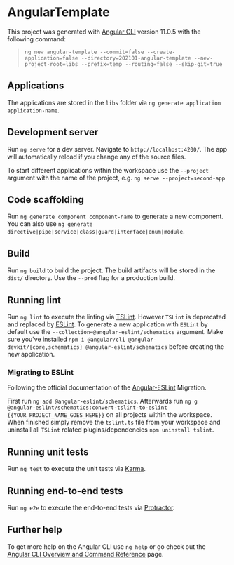 # AngularTemplate

This project was generated with [Angular CLI](https://github.com/angular/angular-cli) version 11.0.5 with the following command:

> ```ng new angular-template --commit=false --create-application=false --directory=202101-angular-template --new-project-root=libs --prefix=temp --routing=false --skip-git=true```

## Applications

The applications are stored in the `libs` folder via `ng generate application application-name`.

## Development server

Run `ng serve` for a dev server. Navigate to `http://localhost:4200/`. The app will automatically reload if you change any of the source files.

To start different applications within the workspace use the `--project` argument with the name of the project, e.g. `ng serve --project=second-app`

## Code scaffolding

Run `ng generate component component-name` to generate a new component. You can also use `ng generate directive|pipe|service|class|guard|interface|enum|module`.

## Build

Run `ng build` to build the project. The build artifacts will be stored in the `dist/` directory. Use the `--prod` flag for a production build.

## Running lint

Run `ng lint` to execute the linting via [TSLint](https://github.com/palantir/tslint). However `TSLint` is deprecated and replaced by [ESLint](https://github.com/eslint/eslint). To generate a new application with `ESLint` by default use the `--collection=@angular-eslint/schematics` argument. Make sure you've installed `npm i @angular/cli @angular-devkit/{core,schematics} @angular-eslint/schematics` before creating the new application.

### Migrating to ESLint

Following the official documentation of the [Angular-ESLint](https://github.com/angular-eslint/angular-eslint#migrating-an-angular-cli-project-from-codelyzer-and-tslint) Migration.

First run `ng add @angular-eslint/schematics`. Afterwards run `ng g @angular-eslint/schematics:convert-tslint-to-eslint {{YOUR_PROJECT_NAME_GOES_HERE}}` on all projects within the workspace. When finished simply remove the `tslint.ts` file from your workspace and uninstall all `TSLint` related plugins/dependencies `npm uninstall tslint`.

## Running unit tests

Run `ng test` to execute the unit tests via [Karma](https://karma-runner.github.io).

## Running end-to-end tests

Run `ng e2e` to execute the end-to-end tests via [Protractor](http://www.protractortest.org/).

## Further help

To get more help on the Angular CLI use `ng help` or go check out the [Angular CLI Overview and Command Reference](https://angular.io/cli) page.
